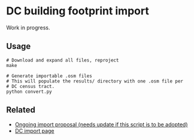 DC building footprint import
============================

Work in progress.

## Usage

    # Download and expand all files, reproject
    make

    # Generate importable .osm files
    # This will populate the results/ directory with one .osm file per
    # DC census tract.
    python convert.py

## Related

- [Ongoing import proposal (needs update if this script is to be adopted)](http://www.sixpica.com/osm/2013/05/19/proposal-for-importing-dc-gis-building-data-to-osm/)
- [DC import page](http://wiki.openstreetmap.org/wiki/Washington_DC/DCGIS_imports)
